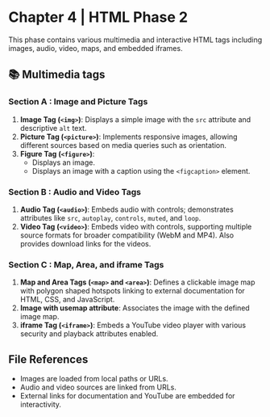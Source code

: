 # Chapter 4 | HTML Phase 2

This phase contains various multimedia and interactive HTML tags including images, audio, video, maps, and embedded iframes.

## 📚 Multimedia tags

### Section A : Image and Picture Tags

1. **Image Tag (`<img>`)**: Displays a simple image with the `src` attribute and descriptive `alt` text.
2. **Picture Tag (`<picture>`)**: Implements responsive images, allowing different sources based on media queries such as orientation.
3. **Figure Tag (`<figure>`)**:
    - Displays an image.
    - Displays an image with a caption using the `<figcaption>` element.

### Section B : Audio and Video Tags

1. **Audio Tag (`<audio>`)**: Embeds audio with controls; demonstrates attributes like `src`, `autoplay`, `controls`, `muted`, and `loop`.
2. **Video Tag (`<video>`)**: Embeds video with controls, supporting multiple source formats for broader compatibility (WebM and MP4). Also provides download links for the videos.

### Section C : Map, Area, and iframe Tags

1. **Map and Area Tags (`<map>` and `<area>`)**: Defines a clickable image map with polygon shaped hotspots linking to external documentation for HTML, CSS, and JavaScript.
2. **Image with usemap attribute**: Associates the image with the defined image map.
3. **iframe Tag (`<iframe>`)**: Embeds a YouTube video player with various security and playback attributes enabled.


## File References

- Images are loaded from local paths or URLs.
- Audio and video sources are linked from URLs.
- External links for documentation and YouTube are embedded for interactivity.

#